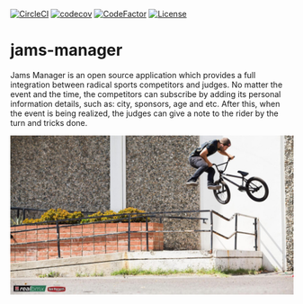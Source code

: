 [![CircleCI](https://circleci.com/gh/BorsaTeam/jams-manager/tree/master.svg?style=svg)](https://circleci.com/gh/BorsaTeam/jams-manager/tree/master)
[![codecov](https://codecov.io/gh/BorsaTeam/jams-manager/branch/master/graph/badge.svg)](https://codecov.io/gh/BorsaTeam/jams-manager)
[![CodeFactor](https://www.codefactor.io/repository/github/borsateam/jams-manager/badge)](https://www.codefactor.io/repository/github/borsateam/jams-manager)
[![License](https://img.shields.io/badge/License-Apache%202.0-blue.svg)](https://opensource.org/licenses/Apache-2.0)
# jams-manager
Jams Manager is an open source application which provides a full integration between radical sports competitors and judges. No matter the event and the time, the competitors can subscribe by adding its personal information details, such as: city, sponsors, age and etc. After this, when the event is being realized, the judges can give a note to the rider by the turn and tricks done. 

![garret bar bar](https://github.com/BorsaTeam/jams-manager/blob/master/actn_160901_ACTN_REAL_BMX_REYNOLDS_EDIT351.jpg)
